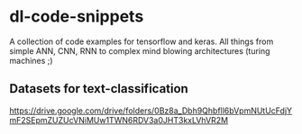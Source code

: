 # dl-code-snippets
A collection of code examples for tensorflow and keras. All things from simple ANN, CNN, RNN to complex mind blowing architectures (turing machines ;)

## Datasets for text-classification
https://drive.google.com/drive/folders/0Bz8a_Dbh9Qhbfll6bVpmNUtUcFdjYmF2SEpmZUZUcVNiMUw1TWN6RDV3a0JHT3kxLVhVR2M
